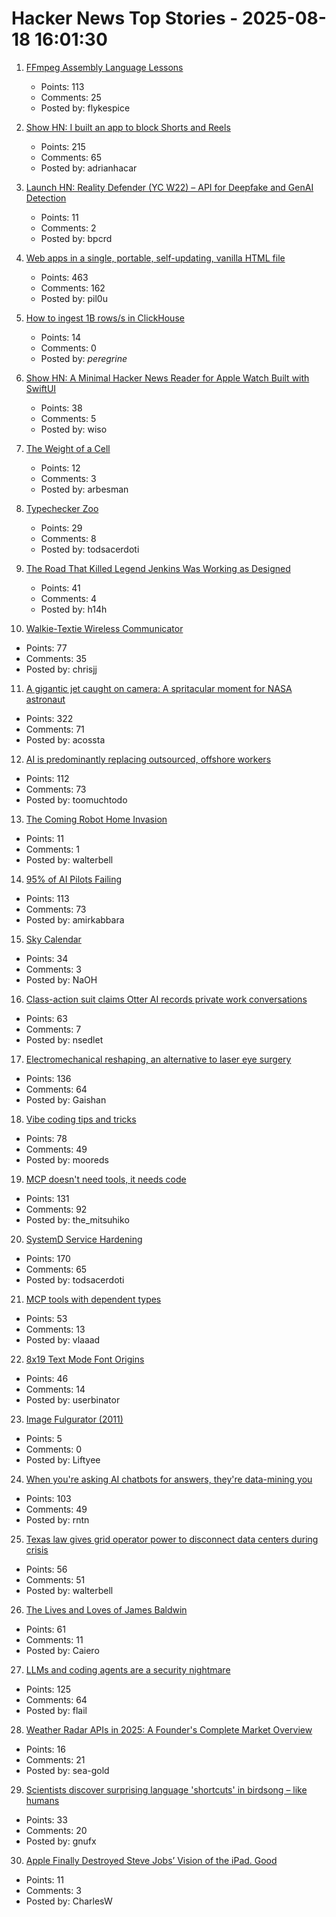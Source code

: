 # Hacker News Top Stories - 2025-08-18 16:01:30

1. [FFmpeg Assembly Language Lessons](https://github.com/FFmpeg/asm-lessons)
   - Points: 113
   - Comments: 25
   - Posted by: flykespice

2. [Show HN: I built an app to block Shorts and Reels](https://scrollguard.app/)
   - Points: 215
   - Comments: 65
   - Posted by: adrianhacar

3. [Launch HN: Reality Defender (YC W22) – API for Deepfake and GenAI Detection](https://www.realitydefender.com/platform/api)
   - Points: 11
   - Comments: 2
   - Posted by: bpcrd

4. [Web apps in a single, portable, self-updating, vanilla HTML file](https://hyperclay.com/)
   - Points: 463
   - Comments: 162
   - Posted by: pil0u

5. [How to ingest 1B rows/s in ClickHouse](https://www.tinybird.co/blog-posts/1b-rows-per-second-clickhouse)
   - Points: 14
   - Comments: 0
   - Posted by: _peregrine_

6. [Show HN: A Minimal Hacker News Reader for Apple Watch Built with SwiftUI](https://github.com/wieslawsoltes/HackerNewsWatch)
   - Points: 38
   - Comments: 5
   - Posted by: wiso

7. [The Weight of a Cell](https://www.asimov.press/p/cell-weight)
   - Points: 12
   - Comments: 3
   - Posted by: arbesman

8. [Typechecker Zoo](https://sdiehl.github.io/typechecker-zoo/)
   - Points: 29
   - Comments: 8
   - Posted by: todsacerdoti

9. [The Road That Killed Legend Jenkins Was Working as Designed](https://www.strongtowns.org/journal/2025/8/18/the-road-that-killed-legend-jenkins-was-working-exactly-as-designed)
   - Points: 41
   - Comments: 4
   - Posted by: h14h

10. [Walkie-Textie Wireless Communicator](http://www.technoblogy.com/show?2AON)
   - Points: 77
   - Comments: 35
   - Posted by: chrisjj

11. [A gigantic jet caught on camera: A spritacular moment for NASA astronaut](https://science.nasa.gov/science-research/heliophysics/a-gigantic-jet-caught-on-camera-a-spritacular-moment-for-nasa-astronaut-nicole-ayers/)
   - Points: 322
   - Comments: 71
   - Posted by: acossta

12. [AI is predominantly replacing outsourced, offshore workers](https://www.axios.com/2025/08/18/ai-jobs-layoffs)
   - Points: 112
   - Comments: 73
   - Posted by: toomuchtodo

13. [The Coming Robot Home Invasion](https://www.andykessler.com/andy_kessler/2025/08/wsj-home-robots.html)
   - Points: 11
   - Comments: 1
   - Posted by: walterbell

14. [95% of AI Pilots Failing](https://fortune.com/2025/08/18/mit-report-95-percent-generative-ai-pilots-at-companies-failing-cfo/)
   - Points: 113
   - Comments: 73
   - Posted by: amirkabbara

15. [Sky Calendar](https://abramsplanetarium.org/SkyCalendar/index.html)
   - Points: 34
   - Comments: 3
   - Posted by: NaOH

16. [Class-action suit claims Otter AI records private work conversations](https://www.npr.org/2025/08/15/g-s1-83087/otter-ai-transcription-class-action-lawsuit)
   - Points: 63
   - Comments: 7
   - Posted by: nsedlet

17. [Electromechanical reshaping,  an alternative to laser eye surgery](https://medicalxpress.com/news/2025-08-alternative-lasik-lasers.html)
   - Points: 136
   - Comments: 64
   - Posted by: Gaishan

18. [Vibe coding tips and tricks](https://github.com/awslabs/mcp/blob/main/VIBE_CODING_TIPS_TRICKS.md)
   - Points: 78
   - Comments: 49
   - Posted by: mooreds

19. [MCP doesn't need tools, it needs code](https://lucumr.pocoo.org/2025/8/18/code-mcps/)
   - Points: 131
   - Comments: 92
   - Posted by: the_mitsuhiko

20. [SystemD Service Hardening](https://roguesecurity.dev/blog/systemd-hardening)
   - Points: 170
   - Comments: 65
   - Posted by: todsacerdoti

21. [MCP tools with dependent types](https://vlaaad.github.io/mcp-tools-with-dependent-types)
   - Points: 53
   - Comments: 13
   - Posted by: vlaaad

22. [8x19 Text Mode Font Origins](https://www.os2museum.com/wp/8x19-text-mode-font-origins/)
   - Points: 46
   - Comments: 14
   - Posted by: userbinator

23. [Image Fulgurator (2011)](https://juliusvonbismarck.com/bank/index.php/projects/image-fulgurator/2/)
   - Points: 5
   - Comments: 0
   - Posted by: Liftyee

24. [When you're asking AI chatbots for answers, they're data-mining you](https://www.theregister.com/2025/08/18/opinion_column_ai_surveillance/)
   - Points: 103
   - Comments: 49
   - Posted by: rntn

25. [Texas law gives grid operator power to disconnect data centers during crisis](https://www.utilitydive.com/news/texas-law-gives-grid-operator-power-to-disconnect-data-centers-during-crisi/751587/)
   - Points: 56
   - Comments: 51
   - Posted by: walterbell

26. [The Lives and Loves of James Baldwin](https://www.newyorker.com/magazine/2025/08/18/baldwin-a-love-story-nicholas-boggs-book-review)
   - Points: 61
   - Comments: 11
   - Posted by: Caiero

27. [LLMs and coding agents are a security nightmare](https://garymarcus.substack.com/p/llms-coding-agents-security-nightmare)
   - Points: 125
   - Comments: 64
   - Posted by: flail

28. [Weather Radar APIs in 2025: A Founder's Complete Market Overview](https://www.rainviewer.com/blog/weather-radar-apis-2025-overview.html)
   - Points: 16
   - Comments: 21
   - Posted by: sea-gold

29. [Scientists discover surprising language 'shortcuts' in birdsong – like humans](https://www.manchester.ac.uk/about/news/scientists-discover-surprising-language-shortcuts-in-birdsong--just-like-humans/)
   - Points: 33
   - Comments: 20
   - Posted by: gnufx

30. [Apple Finally Destroyed Steve Jobs’ Vision of the iPad. Good](https://www.wired.com/story/apple-finally-destroyed-steve-jobss-vision-of-the-ipad-good/)
   - Points: 11
   - Comments: 3
   - Posted by: CharlesW

